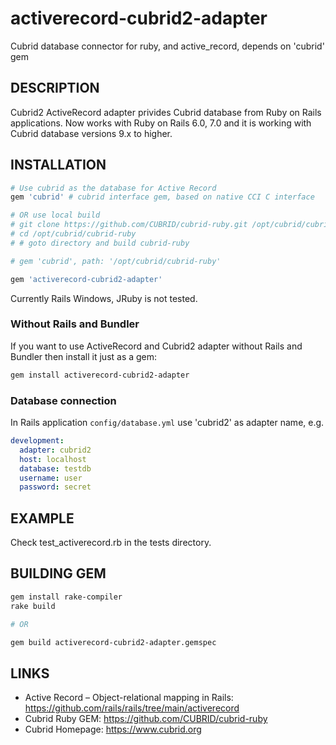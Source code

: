 # activerecord-cubrid2-adapter
Cubrid database connector for ruby, and active_record, depends on 'cubrid' gem

DESCRIPTION
-----------

Cubrid2 ActiveRecord adapter privides Cubrid database from Ruby on Rails applications. Now works with Ruby on Rails 6.0, 7.0 and it is working with Cubrid database versions 9.x to higher.

INSTALLATION
------------

```ruby
# Use cubrid as the database for Active Record
gem 'cubrid' # cubrid interface gem, based on native CCI C interface

# OR use local build
# git clone https://github.com/CUBRID/cubrid-ruby.git /opt/cubrid/cubrid-ruby
# cd /opt/cubrid/cubrid-ruby
# # goto directory and build cubrid-ruby

# gem 'cubrid', path: '/opt/cubrid/cubrid-ruby'

gem 'activerecord-cubrid2-adapter'
```
Currently Rails Windows, JRuby is not tested.

### Without Rails and Bundler

If you want to use ActiveRecord and Cubrid2 adapter without Rails and Bundler then install it just as a gem:

```bash
gem install activerecord-cubrid2-adapter
```

### Database connection

In Rails application `config/database.yml` use 'cubrid2' as adapter name, e.g.

```yml
development:
  adapter: cubrid2
  host: localhost
  database: testdb
  username: user
  password: secret
```

EXAMPLE
-----

Check test_activerecord.rb in the tests directory.


BUILDING GEM
-----

```bash
gem install rake-compiler
rake build

# OR

gem build activerecord-cubrid2-adapter.gemspec
```

LINKS
-----

* Active Record – Object-relational mapping in Rails: https://github.com/rails/rails/tree/main/activerecord
* Cubrid Ruby GEM: https://github.com/CUBRID/cubrid-ruby
* Cubrid Homepage: https://www.cubrid.org

